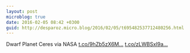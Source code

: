 ```yaml
---
layout: post
microblog: true
date: 2016-02-05 08:42 +0300
guid: http://desparoz.micro.blog/2016/02/05/t695482537712480256.html
---
```

Dwarf Planet Ceres via NASA [t.co/9hZb5zX6M...](https://t.co/9hZb5zX6ME) [t.co/zLWBSxI9a...](https://t.co/zLWBSxI9ay)
